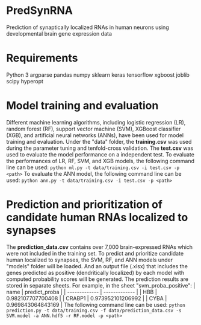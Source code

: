 # PredSynRNA
Prediction of synaptically localized RNAs in human neurons using developmental brain gene expression data
# Requirements
Python 3
argparse
pandas
numpy
sklearn
keras
tensorflow
xgboost
joblib
scipy
hyperopt
# Model training and evaluation
Different machine learning algorithms, including logistic regression (LR), random forest (RF), support vector machine (SVM), XGBoost classifier (XGB), and artificial neural networks (ANNs), have been used for model training and evaluation. Under the "data" folder, the **training.csv** was used during the parameter tuning and tenfold-cross validation. The **test.csv** was used to evaluate the model performance on a independent test. To evaluate the performances of LR, RF, SVM, and XGB models, the following command line can be used:
`python ml.py -t data/training.csv -i test.csv -p <path>`
To evaluate the ANN model, the following command line can be used:
`python ann.py -t data/training.csv -i test.csv -p <path>`
# Prediction and prioritization of candidate human RNAs localized to synapses
The **prediction_data.csv** contains over 7,000 brain-expressed RNAs which were not included in the training set. To predict and prioritize candidate human localized to synapses, the SVM, RF, and ANN models under "models" folder will be loaded. And an output file (.xlsx) that includes the genes predicted as positive (dendritically localized) by each model with computed probability scores will be generated. The prediction results are stored in separate sheets. For example, in the sheet "svm_proba_positive":
| name  | predict_proba |
| ------------- | ------------- |
| HBB  | 0.982107707700408  |
| CRABP1  | 0.973952101206992  |
| CYBA  | 0.969843064843169  |
The following command line can be used:
`python prediction.py -t data/training.csv -f data/prediction_data.csv -s SVM.model -a ANN.hdf5 -r RF.model -p <path>`
